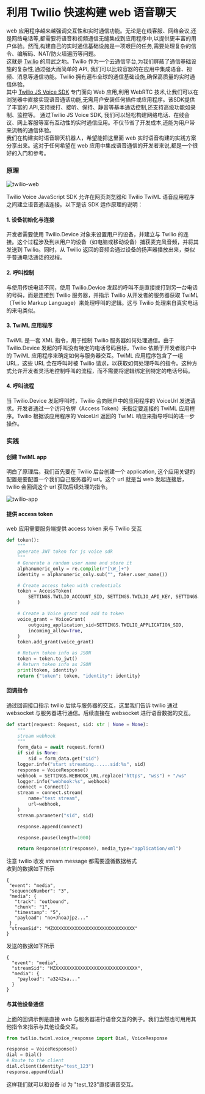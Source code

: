 # 利用 Twilio 快速构建 web 语音聊天

web 应用程序越来越强调交互性和实时通信功能。无论是在线客服、网络会议,还是网络电话等,都需要将语音和视频通信无缝集成到应用程序中,以提供更丰富的用户体验。然而,构建自己的实时通信基础设施是一项艰巨的任务,需要处理复杂的信令、编解码、NAT/防火墙遍历等问题。  
这就是 [Twilio](https://www.twilio.com/en-us/voice) 的用武之地。Twilio 作为一个云通信平台,为我们屏蔽了通信基础设施的复杂性,通过强大而简单的 API, 我们可以比较容器的在应用中集成语音、视频、消息等通信功能。Twilio 拥有遍布全球的通信基础设施,确保高质量的实时通信体验。  
其中 [Twilio JS Voice SDK](https://www.twilio.com/docs/voice/sdks/javascript/get-started) 专门面向 Web 应用,利用 WebRTC 技术,让我们可以在浏览器中直接实现语音通话功能,无需用户安装任何插件或应用程序。该SDK提供了丰富的 API,支持拨打、接听、保持、静音等基本通话控制,还支持高级功能如录制、监控等。
通过Twilio JS Voice SDK, 我们可以轻松构建网络电话、在线会议、网上客服等富有互动性的实时通信应用。不仅节省了开发成本,还能为用户带来流畅的通信体验。  
我们在构建实时语音聊天机器人，希望能把这里面 web 实时语音构建的实践方案分享出来。这对于任何希望在 web 应用中集成语音通信的开发者来说,都是一个很好的入门和参考。

### 原理
![twilio-web](https://pics.lxkaka.wang/20240529-172253.jpeg)

Twilio Voice JavaScript SDK 允许在网页浏览器和 Twilio TwiML 语音应用程序之间建立语音通话连接。以下是该 SDK 运作原理的说明：

#### 1. 设备初始化与连接
开发者需要使用 Twilio.Device 对象来设置用户的设备，并建立与 Twilio 的连接。这个过程涉及到从用户的设备（如电脑或移动设备）捕获麦克风音频，并将其发送到 Twilio。同时，从 Twilio 返回的音频会通过设备的扬声器播放出来，类似于普通电话通话的过程。

#### 2. 呼叫控制 
与使用传统电话不同，使用 Twilio.Device 发起的呼叫不是直接拨打到另一台电话的号码，而是连接到 Twilio 服务器，并指示 Twilio 从开发者的服务器获取 TwiML（Twilio Markup Language）来处理呼叫的逻辑。这与 Twilio 处理来自真实电话的来电类似。

#### 3. TwiML 应用程序
TwiML 是一套 XML 指令，用于控制 Twilio 服务器如何处理通信。由于 Twilio.Device 发起的呼叫没有特定的电话号码目标，Twilio 依赖于开发者账户中的 TwiML 应用程序来确定如何与服务器交互。TwiML 应用程序包含了一组 URL，这些 URL 会在呼叫时被 Twilio 请求，以获取如何处理呼叫的指令。这种方式允许开发者灵活地控制呼叫的流程，而不需要将逻辑绑定到特定的电话号码。

#### 4. 呼叫流程
当 Twilio.Device 发起呼叫时，Twilio 会向账户中的应用程序的 VoiceUrl 发送请求。开发者通过一个访问令牌（Access Token）来指定要连接的 TwiML 应用程序。Twilio 根据该应用程序的 VoiceUrl 返回的 TwiML 响应来指导呼叫的进一步操作。

### 实践
#### 创建 TwiML app
明白了原理后。我们首先要在 Twilio 后台创建一个 application, 这个应用关键的配置是要配置一个我们自己服务器的 url。这个 url 就是当 web 发起连接后，twilio 会回调这个 url 获取后续处理的指令。

![twilio-app](https://pics.lxkaka.wang/20240529-181854.jpeg)

#### 提供 access token
web 应用需要服务端提供 access token 来与 Twilio 交互  
```python
def token():
    """
    generate JWT token for js voice sdk
    """
    # Generate a random user name and store it
    alphanumeric_only = re.compile(r"[\W_]+")
    identity = alphanumeric_only.sub("", faker.user_name())

    # Create access token with credentials
    token = AccessToken(
        SETTINGS.TWILIO_ACCOUNT_SID, SETTINGS.TWILIO_API_KEY, SETTINGS.TWILIO_API_SECRET, identity=identity
    )

    # Create a Voice grant and add to token
    voice_grant = VoiceGrant(
        outgoing_application_sid=SETTINGS.TWILIO_APPLICATION_SID,
        incoming_allow=True,
    )
    token.add_grant(voice_grant)

    # Return token info as JSON
    token = token.to_jwt()
    # Return token info as JSON
    print(token, identity)
    return {"token": token, "identity": identity}
```

#### 回调指令
通过回调接口指示 twilio 后续与服务器的交互，这里我们告诉 twilio 通过 websocket 与服务器进行通信。后续直接在 websocket 进行语音数据的交互。
```python
def start(request: Request, sid: str | None = None):
    """
    stream webhook
    """
    form_data = await request.form()
    if sid is None:
        sid = form_data.get("sid")
    logger.info("start streaming......sid:%s", sid)
    response = VoiceResponse()
    webhook = SETTINGS.WEBHOOK_URL.replace("https", "wss") + "/ws"
    logger.info("webhook:%s", webhook)
    connect = Connect()
    stream = connect.stream(
        name="test stream",
        url=webhook,
    )
    stream.parameter("sid", sid)

    response.append(connect)

    response.pause(length=1000)

    return Response(str(response), media_type="application/xml")
```
注意 twilio 收发 stream message 都需要遵循数据格式  
收到的数据如下所示    
```
{ 
 "event": "media",
 "sequenceNumber": "3", 
 "media": { 
   "track": "outbound", 
   "chunk": "1", 
   "timestamp": "5",
   "payload": "no+JhoaJjpz..."
 } ,
 "streamSid": "MZXXXXXXXXXXXXXXXXXXXXXXXXXXXXXX"
}
```
发送的数据如下所示  
```
{
  "event": "media",
  "streamSid": "MZXXXXXXXXXXXXXXXXXXXXXXXXXXXXXX",
  "media": {
    "payload": "a3242sa..."
  }
}
```

#### 与其他设备通信
上面的回调示例是直接 web 与服务器进行语音交互的例子。我们当然也可用用其他指令来指示与其他设备交互。
```python
from twilio.twiml.voice_response import Dial, VoiceResponse

response = VoiceResponse()
dial = Dial()
# Route to the client 
dial.client(identity="test_123")
response.append(dial)
```
这样我们就可以和设备 id 为 "test_123"直接语音交互。

